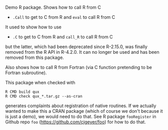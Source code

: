 Demo R package.  Shows how to call R from C

* `.Call` to get to C from R and `eval` to call R from C

It used to show how to use

* `.C` to get to C from R and `call_R` to call R from C

but the latter, which had been deprecated since R-2.15.0, was finally
removed from the R API in R-4.2.0.  It can no longer be used
and has been removed from this package.

Also shows how to call R from Fortran (via C function pretending
to be Fortran subroutine).

This package when checked with

    R CMD build qux
    R CMD check qux_*.tar.gz --as-cran

generates complaints about registration of native routines.
If we actually wanted to make this a CRAN package (which of course we
don't because it is just a demo), we would need to do that.
See R package `fooRegister` in Github repo `foo`
(https://github.com/cjgeyer/foo) for how to do that.

